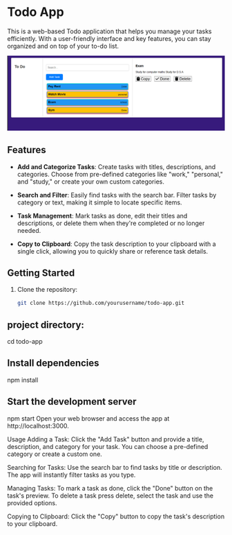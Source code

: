 # Todo App

This is a web-based Todo application that helps you manage your tasks efficiently. With a user-friendly interface and key features, you can stay organized and on top of your to-do list.

![Todo App Screenshot](/public/images/todo.PNG)

## Features

- **Add and Categorize Tasks**: Create tasks with titles, descriptions, and categories. Choose from pre-defined categories like "work," "personal," and "study," or create your own custom categories.

- **Search and Filter**: Easily find tasks with the search bar. Filter tasks by category or text, making it simple to locate specific items.

- **Task Management**: Mark tasks as done, edit their titles and descriptions, or delete them when they're completed or no longer needed.

- **Copy to Clipboard**: Copy the task description to your clipboard with a single click, allowing you to quickly share or reference task details.

## Getting Started

1. Clone the repository:
   ```bash
   git clone https://github.com/yourusername/todo-app.git

 ## project directory:
cd todo-app

## Install dependencies
npm install
## Start the development server
npm start
Open your web browser and access the app at http://localhost:3000.


Usage
Adding a Task: Click the "Add Task" button and provide a title, description, and category for your task. You can choose a pre-defined category or create a custom one.

Searching for Tasks: Use the search bar to find tasks by title or description. The app will instantly filter tasks as you type.

Managing Tasks: To mark a task as done, click the "Done" button on the task's preview. To delete a task press delete, select the task and use the provided options.

Copying to Clipboard: Click the "Copy" button to copy the task's description to your clipboard.
